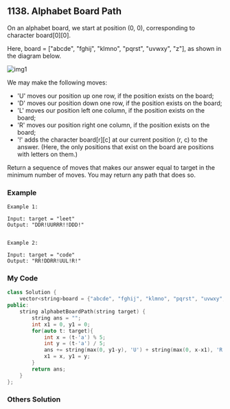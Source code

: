 ## 1138. Alphabet Board Path

On an alphabet board, we start at position (0, 0), corresponding to character board[0][0].

Here, board = ["abcde", "fghij", "klmno", "pqrst", "uvwxy", "z"], as shown in the diagram below.

![img1](https://assets.leetcode.com/uploads/2019/07/28/azboard.png "img1")

We may make the following moves:

* 'U' moves our position up one row, if the position exists on the board;
* 'D' moves our position down one row, if the position exists on the board;
* 'L' moves our position left one column, if the position exists on the board;
* 'R' moves our position right one column, if the position exists on the board;
* '!' adds the character board[r][c] at our current position (r, c) to the answer.
(Here, the only positions that exist on the board are positions with letters on them.)

Return a sequence of moves that makes our answer equal to target in the minimum number of moves.  You may return any path that does so.

### Example
```
Example 1:

Input: target = "leet"
Output: "DDR!UURRR!!DDD!"


Example 2:

Input: target = "code"
Output: "RR!DDRR!UUL!R!"

```

### My Code
```c++
class Solution {
    vector<string>board = {"abcde", "fghij", "klmno", "pqrst", "uvwxy", "z"};
public:
    string alphabetBoardPath(string target) {
        string ans = "";
        int x1 = 0, y1 = 0;
        for(auto t: target){
            int x = (t-'a') % 5;
            int y = (t-'a') / 5;
            ans += string(max(0, y1-y), 'U') + string(max(0, x-x1), 'R') + string(max(0, x1-x), 'L') + string(max(0, y-y1), 'D') + '!';
            x1 = x, y1 = y;
        }
        return ans;
    }
};
```


### Others Solution
```c++
```

